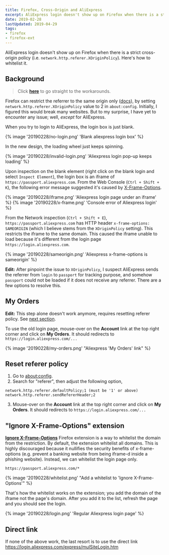 ```yaml
---
title: Firefox, Cross-Origin and AliExpress
excerpt: AliExpress login doesn't show up on Firefox when there is a strict cross-origin policy.
date: 2019-02-28
lastUpdated: 2019-04-29
tags:
- firefox
- firefox-ext
---
```


AliExpress login doesn't show up on Firefox when there is a strict cross-origin policy (i.e. `network.http.referer.XOriginPolicy`). Here's how to whitelist it.

## Background

> Click [**here**](#My-Orders) to go straight to the workarounds.

Firefox can restrict the referrer to the same origin only ([docs](https://wiki.mozilla.org/Security/Referrer)), by setting `network.http.referer.XOriginPolicy` value to 2 in `about:config`. Initially, I figured this would break many websites. But to my surprise, I have yet to encounter any issue; well, *except* for AliExpress.

When you try to login to AliExpress, the login box is just blank.

{% image '20190228/no-login.png' 'Blank aliexpress login box' %}

In the new design, the loading wheel just keeps spinning.

{% image '20190228/invalid-login.png' 'Aliexpress login pop-up keeps loading' %}

Upon inspection on the blank element (right click on the blank login and select `Inspect Element`), the login box is an iframe of `https://passport.aliexpress.com`. From the Web Console (`Ctrl + Shift + K`), the following error message suggested it's caused by [X-Frame-Options](https://developer.mozilla.org/en-US/docs/Web/HTTP/Headers/X-Frame-Options).

{% image '20190228/iframe.png' 'Aliexpress login page under an iframe' %}
{% image '20190228/x-frame.png' 'Console error of Aliexpress login' %}

From the Network inspection (`Ctrl + Shift + E`), `https://passport.aliexpress.com` has HTTP header `x-frame-options: SAMEORIGIN` (which I believe stems from the `XOriginPolicy` setting). This restricts the iframe to the same domain. This caused the iframe unable to load because it's different from the login page `https://login.aliexpress.com`.

{% image '20190228/sameorigin.png' 'Aliexpress x-frame-options is sameorigin' %}

**Edit:** After pinpoint the issue to `XOriginPolicy`, I suspect AliExpress sends the referrer from `login` to `passport` for tracking purpose, and somehow `passport` could not be loaded if it does not receive any referrer. There are a few options to resolve this.

## My Orders

**Edit:** This step alone doesn't work anymore, requires resetting referer policy. See [next section](#Reset-referer-policy).

To use the old login page, mouse-over on the **Account** link at the top right corner and click on **My Orders**. It should redirects to `https://login.aliexpress.com/...`

{% image '20190228/my-orders.png' "Aliexpress 'My Orders' link" %}

## Reset referer policy

1. Go to [about:config](about:config).
2. Search for "referer", then adjust the following option,

  ```
  network.http.referer.defaultPolicy;1 (must be '1' or above)
  network.http.referer.sendRefererHeader;2
  ```

3. Mouse-over on the **Account** link at the top right corner and click on **My Orders**. It should redirects to `https://login.aliexpress.com/...`

## "Ignore X-Frame-Options" extension

[**Ignore X-Frame-Options**](https://addons.mozilla.org/en-US/firefox/addon/ignore-x-frame-options-header/) Firefox extension is a way to whitelist the domain from the restriction. By default, the extension whitelist all domains. This is highly discouraged because it nullifies the security benefits of x-frame-options (e.g. prevent a banking website from being iframe-d inside a phishing website). Instead, we can whitelist the login page only.

```
https://passport.aliexpress.com/*
```

{% image '20190228/whitelist.png' "Add a whitelist to 'Ignore X-Frame-Options'" %}

That's how the whitelist works on the extension; you add the domain of the iframe not the page's domain. After you add it to the list, refresh the page and you should see the login.

{% image '20190228/login.png' 'Regular Aliexpress login page' %}

## Direct link

If none of the above work, the last resort is to use the direct link https://login.aliexpress.com/express/mulSiteLogin.htm